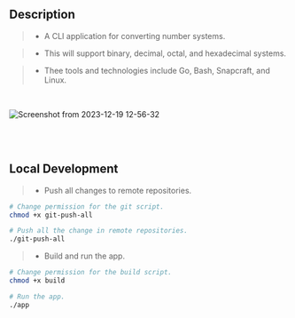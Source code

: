## Description
> - A CLI application for converting number systems.

> - This will support binary, decimal, octal, and hexadecimal systems.

> - Thee tools and technologies include Go, Bash, Snapcraft, and Linux.

<br />

![Screenshot from 2023-12-19 12-56-32](https://github.com/kentlouisetonino/baseshift/assets/69438999/c5a24bba-9893-4f70-84ad-4a1082e1406f)

<br />
<br />



## Local Development
> - Push all changes to remote repositories.
```bash
# Change permission for the git script.
chmod +x git-push-all

# Push all the change in remote repositories.
./git-push-all
```

> - Build and run the app.

```bash
# Change permission for the build script.
chmod +x build

# Run the app.
./app
```

